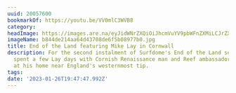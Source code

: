 ```yaml
---
uuid: 20057600
bookmarkOf: https://youtu.be/VV0mlC3WVB8
category:
headImage: https://images.are.na/eyJidWNrZXQiOiJhcmVuYV9pbWFnZXMiLCJrZXkiOiIyMDA1NzYwMC9vcmlnaW5hbF9iODQ0ZGUyMTRhYTY0ZDQzNzA4ZGU2ZjViMDg5NzdiMC5qcGciLCJlZGl0cyI6eyJyZXNpemUiOnsid2lkdGgiOjEyMDAsImhlaWdodCI6MTIwMCwiZml0IjoiaW5zaWRlIiwid2l0aG91dEVubGFyZ2VtZW50Ijp0cnVlfSwid2VicCI6eyJxdWFsaXR5Ijo5MH0sImpwZWciOnsicXVhbGl0eSI6OTB9LCJyb3RhdGUiOm51bGx9fQ==?bc=0
imageName: b844de214aa64d43708de6f5b08977b0.jpg
title: End of the Land featuring Mike Lay in Cornwall
description: For the second instalment of Surfdome's End of the Land series, they
  spent a few Lay days with Cornish Renaissance man and Reef ambassador Mike Lay,
  at his home near England's westernmost tip.
tags:
date: '2023-01-26T19:47:47.992Z'
---
```

